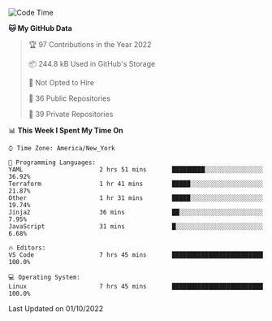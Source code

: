 <!--START_SECTION:waka-->
![Code Time](http://img.shields.io/badge/Code%20Time-104%20hrs%2035%20mins-blue)

**🐱 My GitHub Data** 

> 🏆 97 Contributions in the Year 2022
 > 
> 📦 244.8 kB Used in GitHub's Storage 
 > 
> 🚫 Not Opted to Hire
 > 
> 📜 36 Public Repositories 
 > 
> 🔑 39 Private Repositories  
 > 
📊 **This Week I Spent My Time On** 

```text
⌚︎ Time Zone: America/New_York

💬 Programming Languages: 
YAML                     2 hrs 51 mins       █████████░░░░░░░░░░░░░░░░   36.92% 
Terraform                1 hr 41 mins        █████░░░░░░░░░░░░░░░░░░░░   21.87% 
Other                    1 hr 31 mins        █████░░░░░░░░░░░░░░░░░░░░   19.74% 
Jinja2                   36 mins             ██░░░░░░░░░░░░░░░░░░░░░░░   7.95% 
JavaScript               31 mins             █░░░░░░░░░░░░░░░░░░░░░░░░   6.68%

🔥 Editors: 
VS Code                  7 hrs 45 mins       █████████████████████████   100.0%

💻 Operating System: 
Linux                    7 hrs 45 mins       █████████████████████████   100.0%

```


 Last Updated on 01/10/2022
<!--END_SECTION:waka-->